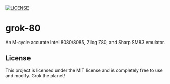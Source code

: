 [![LICENSE](https://img.shields.io/badge/License-MIT-blue)](./LICENSE)

# grok-80
An M-cycle accurate Intel 8080/8085, Zilog Z80, and Sharp SM83 emulator.

## License
This project is licensed under the MIT license and is completely free to use and modify. Grok the planet!